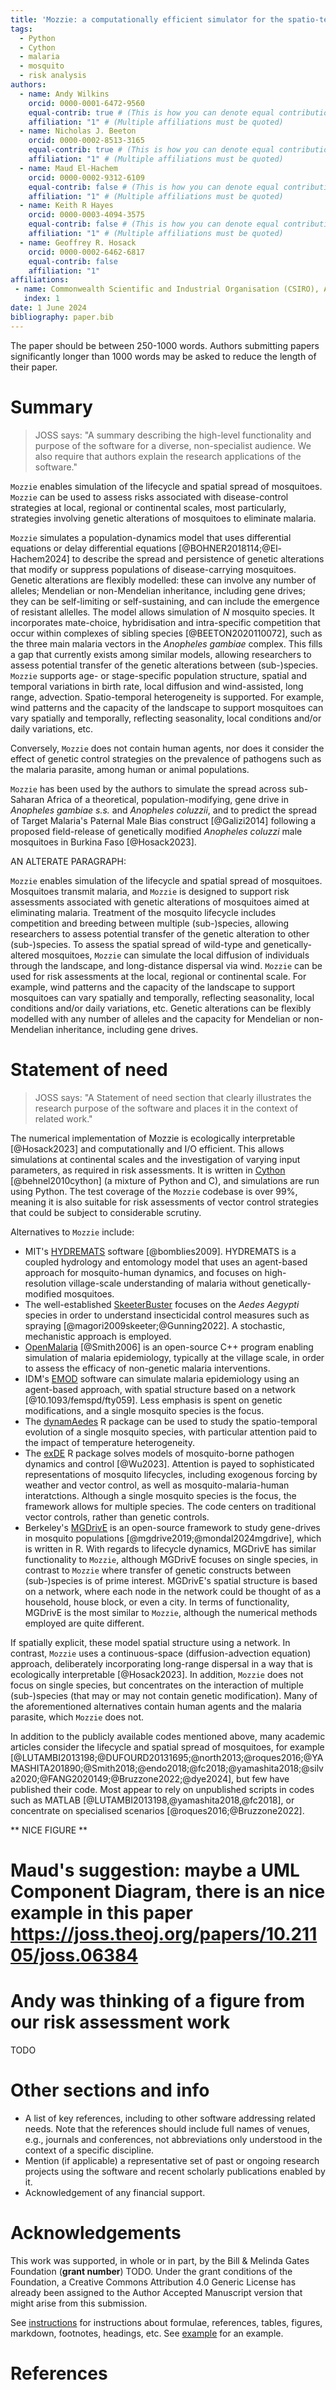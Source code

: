 ```yaml
---
title: 'Mozzie: a computationally efficient simulator for the spatio-temporal modelling of mosquitoes'
tags:
  - Python
  - Cython
  - malaria
  - mosquito
  - risk analysis
authors:
  - name: Andy Wilkins
    orcid: 0000-0001-6472-9560
    equal-contrib: true # (This is how you can denote equal contributions between multiple authors)
    affiliation: "1" # (Multiple affiliations must be quoted)
  - name: Nicholas J. Beeton
    orcid: 0000-0002-8513-3165
    equal-contrib: true # (This is how you can denote equal contributions between multiple authors)
    affiliation: "1" # (Multiple affiliations must be quoted)
  - name: Maud El-Hachem
    orcid: 0000-0002-9312-6109
    equal-contrib: false # (This is how you can denote equal contributions between multiple authors)
    affiliation: "1" # (Multiple affiliations must be quoted)
  - name: Keith R Hayes
    orcid: 0000-0003-4094-3575
    equal-contrib: false # (This is how you can denote equal contributions between multiple authors)
    affiliation: "1" # (Multiple affiliations must be quoted)
  - name: Geoffrey R. Hosack
    orcid: 0000-0002-6462-6817
    equal-contrib: false
    affiliation: "1"
affiliations:
 - name: Commonwealth Scientific and Industrial Organisation (CSIRO), Australia
   index: 1
date: 1 June 2024
bibliography: paper.bib
---
```


The paper should be between 250-1000 words. Authors submitting papers significantly longer than 1000 words may be asked to reduce the length of their paper.

# Summary

> JOSS says: "A summary describing the high-level functionality and purpose of the software for a diverse, non-specialist audience.  We also require that authors explain the research applications of the software."

`Mozzie` enables simulation of the lifecycle and spatial spread of mosquitoes.  `Mozzie` can be used to assess risks associated with disease-control strategies at local, regional or continental scales, most particularly, strategies involving genetic alterations of mosquitoes to eliminate malaria.

`Mozzie` simulates a population-dynamics model that uses differential equations or delay differential equations [@BOHNER2018114;@El-Hachem2024] to describe the spread and persistence of genetic alterations that modify or suppress populations of disease-carrying mosquitoes.  Genetic alterations are flexibly modelled: these can involve any number of alleles; Mendelian or non-Mendelian inheritance, including gene drives; they can be self-limiting or self-sustaining, and can include the emergence of resistant allelles.  The model allows simulation of $N$ mosquito species.  It incorporates mate-choice, hybridisation and intra-specific competition that occur within complexes of sibling species [@BEETON2020110072], such as the three main malaria vectors in the _Anopheles gambiae_ complex.  This fills a gap that currently exists among similar models, allowing researchers to assess potential transfer of the genetic alterations between (sub-)species.  `Mozzie` supports age- or stage-specific population structure, spatial and temporal variations in birth rate, local diffusion and wind-assisted, long range, advection.  Spatio-temporal heterogeneity is supported.  For example, wind patterns and the capacity of the landscape to support mosquitoes can vary spatially and temporally, reflecting seasonality, local conditions and/or daily variations, etc.  

Conversely, `Mozzie` does not contain human agents, nor does it consider the effect of genetic control strategies on the prevalence of pathogens such as the malaria parasite, among human or animal populations.

`Mozzie` has been used by the authors to simulate the spread across sub-Saharan Africa of a theoretical, population-modifying, gene drive in _Anopheles gambiae s.s._ and _Anopheles coluzzii_, and to predict the spread of Target Malaria's Paternal Male Bias construct [@Galizi2014] following a proposed field-release of genetically modified _Anopheles coluzzi_ male mosquitoes in Burkina Faso [@Hosack2023].


AN ALTERATE PARAGRAPH:

`Mozzie` enables simulation of the lifecycle and spatial spread of mosquitoes.  Mosquitoes transmit malaria, and `Mozzie` is designed to support risk assessments associated with genetic alterations of mosquitoes aimed at eliminating malaria.  Treatment of the mosquito lifecycle includes competition and breeding between multiple (sub-)species, allowing researchers to assess potential transfer of the genetic alteration to other (sub-)species.  To assess the spatial spread of wild-type and genetically-altered mosquitoes, `Mozzie` can simulate the local diffusion of individuals through the landscape, and long-distance dispersal via wind.  `Mozzie` can be used for risk assessments at the local, regional or continental scale.  For example, wind patterns and the capacity of the landscape to support mosquitoes can vary spatially and temporally, reflecting seasonality, local conditions and/or daily variations, etc.  Genetic alterations can be flexibly modelled with any number of alleles and the capacity for Mendelian or non-Mendelian inheritance, including gene drives.

# Statement of need

> JOSS says: "A Statement of need section that clearly illustrates the research purpose of the software and places it in the context of related work."

The numerical implementation of Mozzie is ecologically interpretable [@Hosack2023] and computationally and I/O efficient.  This allows simulations at continental scales and the investigation of varying input parameters, as required in risk assessments.  It is written in [Cython](https://cython.org) [@behnel2010cython] (a mixture of Python and C), and simulations are run using Python. The test coverage of the `Mozzie` codebase is over 99%, meaning it is also suitable for risk assessments of vector control strategies that could be subject to considerable scrutiny.

Alternatives to `Mozzie` include:

- MIT's [HYDREMATS](https://eltahir.mit.edu/models/hydremats/) software [@bomblies2009].  HYDREMATS is a coupled hydrology and entomology model that uses an agent-based approach for mosquito-human dynamics, and focuses on high-resolution village-scale understanding of malaria without genetically-modified mosquitoes.
- The well-established [SkeeterBuster](https://github.com/helmingstay/SkeeterBuster) focuses on the _Aedes Aegypti_ species in order to understand insecticidal control measures such as spraying [@magori2009skeeter;@Gunning2022].  A stochastic, mechanistic approach is employed.
- [OpenMalaria](https://github.com/SwissTPH/openmalaria/wiki) [@Smith2006] is an open-source C++ program enabling simulation of malaria epidemiology, typically at the village scale, in order to assess the efficacy of non-genetic malaria interventions.
- IDM's [EMOD](https://docs.idmod.org/projects/emod-malaria/en/latest/index.html) software can simulate malaria epidemiology using an agent-based approach, with spatial structure based on a network [@10.1093/femspd/fty059].  Less emphasis is spent on genetic modifications, and a single mosquito species is the focus.
- The [dynamAedes](https://cran.r-project.org/web/packages/dynamAedes/vignettes/dynamAedes_02_local.html) R package can be used to study the spatio-temporal evolution of a single mosquito species, with particular attention paid to the impact of temperature heterogeneity.
- The [exDE](https://dd-harp.github.io/exDE/) R package solves models of mosquito-borne pathogen dynamics and control [@Wu2023].  Attention is payed to sophisticated representations of mosquito lifecycles, including exogenous forcing by weather and vector control, as well as mosquito-malaria-human interatctions.  Although a single mosquito species is the focus, the framework allows for multiple species.  The code centers on traditional vector controls, rather than genetic controls.
- Berkeley's [MGDrivE](https://marshalllab.github.io/MGDrivE/) is an open-source framework to study gene-drives in mosquito populations [@mgdrive2019;@mondal2024mgdrive], which is written in R.  With regards to lifecycle dynamics, MGDrivE has similar functionality to `Mozzie`, although MGDrivE focuses on single species, in contrast to `Mozzie` where transfer of genetic constructs between (sub-)species is of prime interest.  MGDrivE's spatial structure is based on a network, where each node in the network could be thought of as a household, house block, or even a city.  In terms of functionality, MGDrivE is the most similar to `Mozzie`, although the numerical methods employed are quite different.

If spatially explicit, these model spatial structure using a network.  In contrast, `Mozzie` uses a continuous-space (diffusion-advection equation) approach, deliberately incorporating long-range dispersal in a way that is ecologically interpretable [@Hosack2023].  In addition, `Mozzie` does not focus on single species, but concentrates on the interaction of multiple (sub-)species (that may or may not contain genetic modification).  Many of the aforementioned alternatives contain human agents and the malaria parasite, which `Mozzie` does not.

In addition to the publicly available codes mentioned above, many academic articles consider the lifecycle and spatial spread of mosquitoes, for example [@LUTAMBI2013198;@DUFOURD20131695;@north2013;@roques2016;@YAMASHITA201890;@Smith2018;@endo2018;@fc2018;@yamashita2018;@silva2020;@FANG2020149;@Bruzzone2022;@dye2024], but few have published their code.  Most appear to rely on unpublished scripts in codes such as MATLAB [@LUTAMBI2013198,@yamashita2018,@fc2018], or concentrate on specialised scenarios [@roques2016;@Bruzzone2022].

** NICE FIGURE **
# Maud's suggestion: maybe a UML Component Diagram, there is an nice example in this paper https://joss.theoj.org/papers/10.21105/joss.06384
# Andy was thinking of a figure from our risk assessment work
TODO

# Other sections and info

- A list of key references, including to other software addressing related needs. Note that the references should include full names of venues, e.g., journals and conferences, not abbreviations only understood in the context of a specific discipline.
- Mention (if applicable) a representative set of past or ongoing research projects using the software and recent scholarly publications enabled by it.
- Acknowledgement of any financial support.

# Acknowledgements

This work was supported, in whole or in part, by the Bill & Melinda Gates Foundation (**grant number**) TODO.  Under the grant conditions of the Foundation, a Creative Commons Attribution 4.0 Generic License has already been assigned to the Author Accepted Manuscript version that might arise from this submission.

See [instructions](https://joss.readthedocs.io/en/latest/paper.html) for instructions about formulae, references, tables, figures, markdown, footnotes, headings, etc.  See [example](https://joss.readthedocs.io/en/latest/example_paper.html) for an example.

# References
